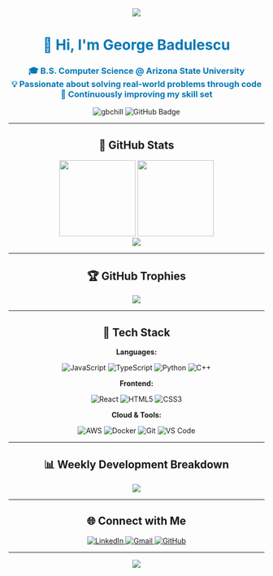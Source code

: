 <div align="center">
  <img src="https://capsule-render.vercel.app/api?type=waving&color=0077B5&height=200&section=header&text=George%20Badulescu&fontSize=50&fontColor=ffffff&animation=fadeIn" />
</div>

<h1 align="center" style="color: #0077B5;">
  👋 Hi, I'm George Badulescu
</h1>

<h3 align="center" style="color: #0077B5;">
🎓 B.S. Computer Science @ Arizona State University<br>
💡 Passionate about solving real-world problems through code<br>
🚀 Continuously improving my skill set
</h3>

<p align="center">
  <img src="https://komarev.com/ghpvc/?username=gbchill&label=Profile%20views&color=0e75b6&style=flat" alt="gbchill" />
  <img src="https://img.shields.io/github/followers/gbchill?label=Followers&style=social" alt="GitHub Badge">
</p>

---

<h2 align="center">🚀 GitHub Stats</h2>

<div align="center">
  <img height="150" src="https://github-readme-stats.vercel.app/api?username=gbchill&show_icons=true&count_private=true&theme=tokyonight&hide_border=true&bg_color=0D1117" />
  <img height="150" src="https://github-readme-stats.vercel.app/api/top-langs/?username=gbchill&layout=compact&theme=tokyonight&hide_border=true&bg_color=0D1117" />
</div>

<div align="center">
  <img src="https://github-readme-streak-stats.herokuapp.com/?user=gbchill&theme=tokyonight&hide_border=true&background=0D1117" />
</div>

---

<h2 align="center">🏆 GitHub Trophies</h2>

<div align="center">
  <img src="https://github-profile-trophy.vercel.app/?username=gbchill&theme=tokyonight&no-frame=true&no-bg=true&row=1&column=7" />
</div>

---

<h2 align="center">💼 Tech Stack</h2>

<div align="center">
  
  **Languages:**
  
  ![JavaScript](https://img.shields.io/badge/-JavaScript-F7DF1E?style=flat-square&logo=javascript&logoColor=black)
  ![TypeScript](https://img.shields.io/badge/-TypeScript-3178C6?style=flat-square&logo=typescript&logoColor=white)
  ![Python](https://img.shields.io/badge/-Python-3776AB?style=flat-square&logo=python&logoColor=white)
  ![C++](https://img.shields.io/badge/-C++-00599C?style=flat-square&logo=cplusplus&logoColor=white)
  
  **Frontend:**
  
  ![React](https://img.shields.io/badge/-React-61DAFB?style=flat-square&logo=react&logoColor=black)
  ![HTML5](https://img.shields.io/badge/-HTML5-E34F26?style=flat-square&logo=html5&logoColor=white)
  ![CSS3](https://img.shields.io/badge/-CSS3-1572B6?style=flat-square&logo=css3&logoColor=white)
  
  **Cloud & Tools:**
  
  ![AWS](https://img.shields.io/badge/-AWS-232F3E?style=flat-square&logo=amazonwebservices&logoColor=white)
  ![Docker](https://img.shields.io/badge/-Docker-2496ED?style=flat-square&logo=docker&logoColor=white)
  ![Git](https://img.shields.io/badge/-Git-F05032?style=flat-square&logo=git&logoColor=white)
  ![VS Code](https://img.shields.io/badge/-VS%20Code-007ACC?style=flat-square&logo=visualstudiocode&logoColor=white)
  
</div>

---

<h2 align="center">📊 Weekly Development Breakdown</h2>

<div align="center">
  <img src="https://github-readme-activity-graph.vercel.app/graph?username=gbchill&theme=tokyo-night&bg_color=0D1117&hide_border=true" />
</div>

---

<h2 align="center">🌐 Connect with Me</h2>

<div align="center">
  <a href="https://linkedin.com/in/george-badu" target="_blank">
    <img src="https://img.shields.io/badge/LinkedIn-0077B5?style=for-the-badge&logo=linkedin&logoColor=white" alt="LinkedIn" />
  </a>
  <a href="mailto:georgebadulescu123@gmail.com" target="_blank">
    <img src="https://img.shields.io/badge/Gmail-D14836?style=for-the-badge&logo=gmail&logoColor=white" alt="Gmail" />
  </a>
  <a href="https://github.com/gbchill" target="_blank">
    <img src="https://img.shields.io/badge/GitHub-100000?style=for-the-badge&logo=github&logoColor=white" alt="GitHub" />
  </a>
</div>

---

<div align="center">
  <img src="https://capsule-render.vercel.app/api?type=waving&color=0077B5&height=100&section=footer" />
</div>
